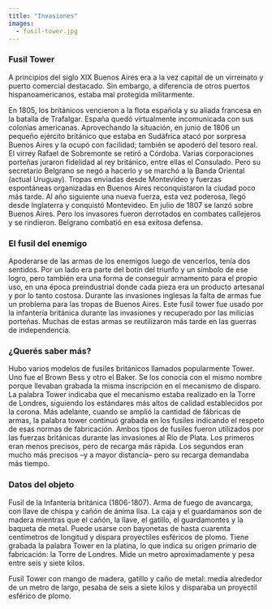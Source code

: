 ```yaml
---
title: "Invasiones"
images:
  - fusil-tower.jpg
---
```


### Fusil Tower
A principios del siglo XIX Buenos Aires era a la vez capital de un virreinato y puerto comercial destacado. Sin embargo, a diferencia de otros puertos hispanoamericanos, estaba mal protegida militarmente.

En 1805, los británicos vencieron a la flota española y su aliada francesa en la batalla de Trafalgar. España quedó virtualmente incomunicada con sus colonias americanas. Aprovechando la situación, en junio de 1806 un pequeño ejército británico que estaba en Sudáfrica atacó por sorpresa Buenos Aires y la ocupó con facilidad; también se apoderó del tesoro real. El virrey Rafael de Sobremonte se retiró a Córdoba. Varias corporaciones porteñas juraron fidelidad al rey británico, entre ellas el Consulado. Pero su secretario Belgrano se negó a hacerlo y se marchó a la Banda Oriental (actual Uruguay). 
Tropas enviadas desde Montevideo y fuerzas espontáneas organizadas en Buenos  Aires reconquistaron la ciudad poco más tarde. Al año siguiente una nueva fuerza, esta vez poderosa, llegó desde Inglaterra y conquistó Montevideo. En julio de 1807 se lanzó sobre Buenos Aires. Pero los invasores fueron derrotados en combates callejeros y se rindieron. Belgrano combatió en esa exitosa defensa.

### El fusil del enemigo
Apoderarse de las armas de los enemigos luego de vencerlos, tenía dos sentidos. Por un lado era parte del botín del triunfo y un símbolo de ese logro, pero también era una forma de conseguir armamento para el propio uso, en una época preindustrial donde cada pieza era un producto artesanal y por lo tanto costosa. Durante las invasiones inglesas la falta de armas fue un problema para las tropas de Buenos Aires. Este fusil tower fue usado por la infantería británica durante las invasiones y recuperado por las milicias porteñas. Muchas de estas armas se reutilizaron más tarde en las guerras de independencia.

### ¿Querés saber más?
Hubo varios modelos de fusiles británicos llamados popularmente Tower. Uno fue el Brown Bess y otro el Baker. Se los conocía con el mismo nombre porque llevaban grabada la misma inscripción en el mecanismo de disparo. La palabra Tower indicaba que el mecanismo estaba realizado en la Torre de Londres, siguiendo los estándares más altos de calidad establecidos por la corona. Más adelante, cuando se amplió la cantidad de fábricas de armas, la palabra tower continuó grabada en los fusiles indicando el respeto de esas normas de fabricación. Ambos tipos de fusiles fueron utilizados por las fuerzas británicas durante las invasiones al Río de Plata. Los primeros eran menos precisos, pero de recarga más rápida. Los segundos eran mucho más precisos –y a mayor distancia– pero su recarga demandaba más tiempo. 

### Datos del objeto
Fusil de la Infantería británica (1806-1807). 
Arma de fuego de avancarga, con llave de chispa y cañón de ánima lisa. La caja y el guardamanos son de madera mientras que el cañón, la llave, el gatillo, el guardamontes y la baqueta de metal. Puede usarse con bayonetas de hasta cuarenta centímetros de longitud y dispara proyectiles esféricos de plomo.
Tiene grabada la palabra Tower en la platina, lo que indica su origen primario de fabricación: la Torre de Londres.
Mide un metro aproximadamente y pesa entre seis y siete kilos.

Fusil Tower con mango de madera, gatillo y caño de metal: medía alrededor de un metro de largo, pesaba de seis a siete kilos y disparaba un proyectil esférico de plomo. 

